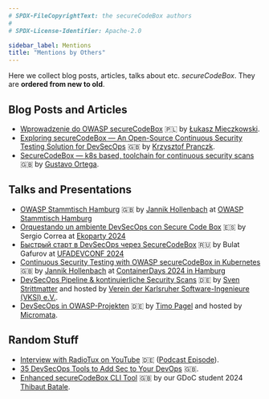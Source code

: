 ```yaml
---
# SPDX-FileCopyrightText: the secureCodeBox authors
#
# SPDX-License-Identifier: Apache-2.0

sidebar_label: Mentions
title: "Mentions by Others"
---
```


Here we collect blog posts, articles, talks about etc. _secureCodeBox_. They are **ordered from new to old**.

## Blog Posts and Articles

- [Wprowadzenie do OWASP secureCodeBox][lukasz-post] 🇵🇱 by [Łukasz Mieczkowski][lukasz-blog].
- [Exploring secureCodeBox — An Open-Source Continuous Security Testing Solution for DevSecOps][theowni-post] 🇬🇧 by [Krzysztof Pranczk][theowni-author].
- [SecureCodeBox — k8s based, toolchain for continuous security scans][gortega-post] 🇬🇧 by [Gustavo Ortega][gortega-author].

## Talks and Presentations

- [OWASP Stammtisch Hamburg](https://owasp.org/www-chapter-germany/stammtische/hamburg/#72-stammtisch-2442025) 🇬🇧 by [Jannik Hollenbach][jannik] at [OWASP Stammtisch Hamburg][owasp-stammtisch-hamburg]
- [Orquestando un ambiente DevSecOps con Secure Code Box](https://www.youtube.com/watch?v=upjbzQTM7Bo) 🇪🇸 by Sergio Correa at [Ekoparty 2024][ekoparty]
- [Быстрый старт в DevSecOps через SecureCodeBox](https://www.youtube.com/watch?v=upjbzQTM7Bo) 🇷🇺 by Bulat Gafurov at [UFADEVCONF 2024][ufa-coder]
- [Continuous Security Testing with OWASP secureCodeBox in Kubernetes](https://www.youtube.com/watch?v=M3zbRGASlJc) 🇬🇧 by [Jannik Hollenbach][jannik] at [ContainerDays 2024 in Hamburg](https://www.containerdays.io/containerdays-conference-2024/)
- [DevSecOps Pipeline & kontinuierliche Security Scans](https://www.youtube.com/watch?v=I_C8E4_F1Do) 🇩🇪 by [Sven Strittmatter][weltraumschaf] and hosted by [Verein der Karlsruher Software-Ingenieure (VKSI) e.V.][vksi].
- [DevSecOps in OWASP-Projekten](https://www.youtube.com/watch?v=MNdprBU2Pac) 🇩🇪 by [Timo Pagel][timo-pagel] and hosted by [Micromata][micromata-blog].

## Random Stuff

- [Interview with RadioTux on YouTube][radiotux-youtube] 🇩🇪 ([Podcast Episode][radiotux-podcast]).
- [35 DevSecOps Tools to Add Sec to Your DevOps][thechief.io] 🇬🇧.
- [Enhanced secureCodeBox CLI Tool](https://www.youtube.com/watch?v=OTkYM9UYcJc) 🇬🇧 by our GDoC student 2024 [Thibaut Batale](https://www.linkedin.com/in/magnim-thibaut-batale-905843208/).

[theowni-post]:     https://itnext.io/exploring-securecodebox-an-open-source-continuous-security-testing-solution-for-devsecops-b233fc5341e1
[theowni-author]:   https://medium.com/@theowni
[gortega-post]:     https://gortega.medium.com/securecodebox-an-interesting-tool-bab410185b77
[gortega-author]:   https://gortega.medium.com/
[thechief.io]:      https://thechief.io/c/editorial/35-devsecops-tools-to-add-sec-to-your-devops/
[timo-pagel]:       https://pagel.pro/
[micromata-blog]:   http://web.archive.org/web/20230528192911/https://www.micromata.de/blog/devsecops-projekte-owasp/
[lukasz-post]:      https://sekurak.pl/wprowadzenie-do-owasp-securecodebox/
[lukasz-blog]:      https://vilya.pl/owasp-securecodebox-historia-pewnego-artykulu/
[radiotux-youtube]: https://www.youtube.com/watch?v=PaERL7igyqQ
[radiotux-podcast]: https://www.radiotux.de/index.php?/archives/8100-RadioTux-Sendung-AprilMai-2024.html
[weltraumschaf]:    https:/www.weltraumschaf.de/
[jannik]:           https://github.com/J12934
[vksi]:             https://vksi.de/
[ufa-coder]:        http://dc.ufacoder.com/
[ekoparty]:         https://ekoparty.org/
[owasp-stammtisch-hamburg]: https://owasp.org/www-chapter-germany/stammtische/hamburg/
